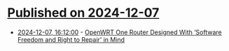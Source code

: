 # [Published on 2024-12-07](index.md)

* [2024-12-07, 16:12:00](https://soylentnews.org/article.pl?sid=24/12/05/1210215&from=rss) - [OpenWRT One Router Designed With ‘Software Freedom and Right to Repair’ in Mind](https://soylentnews.org/article.pl?sid=24/12/05/1210215&from=rss)
